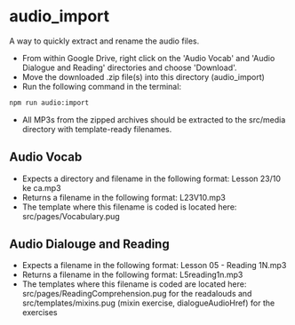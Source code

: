 # audio_import

A way to quickly extract and rename the audio files.

- From within Google Drive, right click on the 'Audio Vocab' and 'Audio Dialogue and Reading' directories and choose 'Download'.
- Move the downloaded .zip file(s) into this directory (audio_import)
- Run the following command in the terminal:

```bash
npm run audio:import
```

- All MP3s from the zipped archives should be extracted to the src/media directory with template-ready filenames.

## Audio Vocab

- Expects a directory and filename in the following format: Lesson 23/10 ke ca.mp3
- Returns a filename in the following format: L23V10.mp3
- The template where this filename is coded is located here: src/pages/Vocabulary.pug

## Audio Dialouge and Reading

- Expects a filename in the following format: Lesson 05 - Reading 1N.mp3
- Returns a filename in the following format: L5reading1n.mp3
- The templates where this filename is coded are located here: src/pages/ReadingComprehension.pug for the readalouds and src/templates/mixins.pug (mixin exercise, dialogueAudioHref) for the exercises
